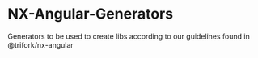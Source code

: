 # NX-Angular-Generators

Generators to be used to create libs according to our guidelines found in @trifork/nx-angular

